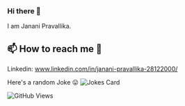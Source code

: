 ### Hi there 👋

I am Janani Pravallika.

<!--
**jananipravallika/jananipravallika** is a ✨ _special_ ✨ repository because its `README.md` (this file) appears on your GitHub profile.

Here are some ideas to get you started:

- 🔭 I’m currently working on ...
- 🌱 I’m currently learning ...
- 👯 I’m looking to collaborate on ...
- 🤔 I’m looking for help with ...
- 💬 Ask me about ...
- 📫 How to reach me: ...
- 😄 Pronouns: ...
- ⚡ Fun fact: ...
-->
## 📫 How to reach me 🙌
 
 Linkedin: www.linkedin.com/in/janani-pravallika-28122000/


Here's a random Joke 😛
![Jokes Card](https://readme-jokes.vercel.app/api)


![GitHub Views](https://komarev.com/ghpvc/?username=jananipravallika)
